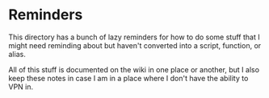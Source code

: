 
# Reminders

This directory has a bunch of lazy reminders for how to do some stuff that I might need reminding about but haven't converted into a script, function, or alias.

All of this stuff is documented on the wiki in one place or another, but I also keep these notes in case I am in a place where I don't have the ability to VPN in.
